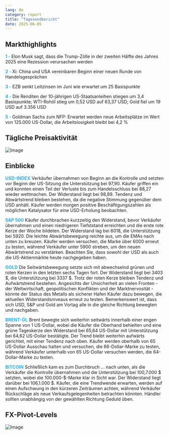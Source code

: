 ```yaml
---
lang: de
category: report
title: "Tagesendbericht"
date: 2025-06-05
---
```



<h2>Markthighlights</h2>
<strong style="color: #2caef7;">1 - </strong> Elon Musk sagt, dass die Trump-Zölle in der zweiten Hälfte des Jahres 2025 eine Rezession verursachen werden

<strong style="color: #2caef7;">2 - </strong> Xi: China und USA vereinbaren Beginn einer neuen Runde von Handelsgesprächen

<strong style="color: #2caef7;">3 - </strong> EZB senkt Leitzinsen im Juni wie erwartet um 25 Basispunkte


<strong style="color: #2caef7;">4 - </strong> Die Renditen der 10-jährigen US-Staatsanleihen stiegen um 3,4 Basispunkte; WTI-Rohöl stieg um 0,52 USD auf 63,37 USD; Gold fiel um 19 USD auf 3.356 USD

<strong style="color: #2caef7;">5 - </strong> Goldman Sachs zum NFP: Erwartet werden neue Arbeitsplätze im Wert von 125.000 US-Dollar, die Arbeitslosigkeit bleibt bei 4,2 %



<h2>Tägliche Preisaktivität</h2>
<img src="https://markleighedu.github.io/img/Jun-2025/05-Jun-2025/price.jpg" alt="Image"/>

<h2>Einblicke</h2>
<strong style="color: #2caef7;">USD-INDEX</strong> Verkäufer übernahmen von Beginn an die Kontrolle und setzten vor Beginn der US-Sitzung die Unterstützung bei 97,90. Käufer griffen ein und konnten einen Teil der Verluste bis zum Handelsschluss bei 88,27 wieder wettmachen. Der Widerstand liegt bei 98,89. Tendenz und Abwärtstrend bleiben bestehen, da die negative Stimmung gegenüber dem USD anhält. Käufer werden morgen positive Beschäftigungszahlen als möglichen Katalysator für eine USD-Erholung beobachten.

<strong style="color: #2caef7;">S&P 500</strong> Käufer durchbrachen kurzzeitig den Widerstand, bevor Verkäufer übernahmen und einen niedrigeren Tiefststand erreichten und die erste rote Kerze der Woche bildeten. Der Widerstand lag bei 6018, die Unterstützung bei 5920. Die leichte Abwärtsbewegung reichte aus, um die EMAs nach unten zu kreuzen. Käufer werden versuchen, die Marke über 6000 erneut zu testen, während Verkäufer unter 5900 streben, um den neuen Abwärtstrend zu verstärken. Beachten Sie, dass sowohl der USD als auch die US-Aktienmärkte heute nachgegeben haben.

<strong style="color: #2caef7;">GOLD</strong> Die Seitwärtsbewegung setzte sich mit abwechselnd grünen und roten Kerzen in den letzten sechs Tagen fort. Der Widerstand liegt bei 3403 $, die Unterstützung bei 3337 $. Trotz der roten Kerze bleiben Tendenz und Aufwärtstrend bestehen. Angesichts der Unsicherheit an vielen Fronten - der Weltwirtschaft, geopolitischen Konflikten und der Marktnervosität - könnte der Status des Metalls als sicherer Hafen Käufer dazu bewegen, die aktuellen Widerstandsniveaus erneut zu testen. Bemerkenswert ist, dass sich USD, S&P und Gold am Vortag alle in die gleiche Richtung bewegten und nachgaben.

<strong style="color: #2caef7;">BRENT-ÖL</strong> Brent bewegte sich weiterhin seitwärts innerhalb einer engen Spanne von 1 US-Dollar, wobei die Käufer die Oberhand behielten und eine grüne Tageskerze den Widerstand bei 65,64 US-Dollar mit Unterstützung bei 64,62 US-Dollar bestätigte. Der Trend bleibt weiterhin aufwärts gerichtet, mit einer Tendenz nach oben. Käufer werden oberhalb von 65 US-Dollar Ausschau halten und versuchen, die 66-Dollar-Marke zu testen, während Verkäufer unterhalb von 65 US-Dollar versuchen werden, die 64-Dollar-Marke zu testen.

<strong style="color: #2caef7;">BITCOIN</strong> Schließlich kam es zum Durchbruch … nach unten, als die Verkäufer die Kontrolle übernahmen und die Unterstützung bei 100,7.000 $ setzten, wobei die 100.000-$-Marke klar in Sicht war. Der Widerstand liegt darüber bei 106,1.000 $. Käufer, die eine Trendwende erwarten, werden auf einen Aufschwung in den kürzeren Zeiträumen achten, während Verkäufer Rückschläge als neue Verkaufsgelegenheiten betrachten könnten. Händler sollten unabhängig von der gewählten Richtung Geduld üben.



<h2>FX-Pivot-Levels</h2>
<img src="https://markleighedu.github.io/img/Jun-2025/05-Jun-2025/pivot.jpg" alt="Image"/>